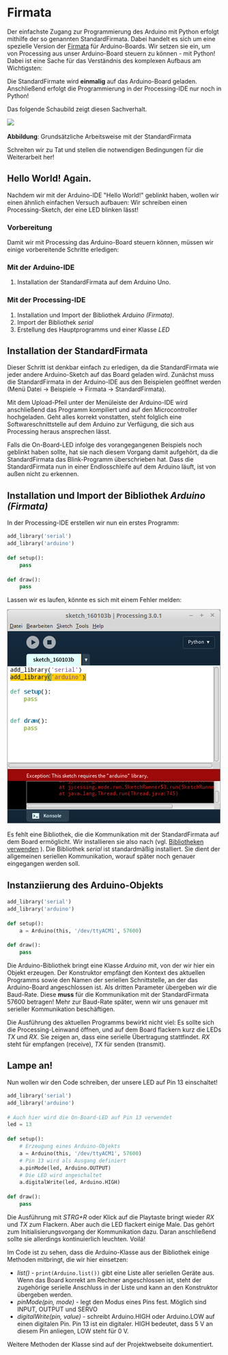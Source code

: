 # Firmata

Der einfachste Zugang zur Programmierung des Arduino mit Python erfolgt mithilfe der so genannten StandardFirmata. Dabei handelt es sich um eine spezielle Version der [Firmata](https://github.com/firmata/protocol)
für Arduino-Boards. Wir setzen sie ein, um von Processing aus unser Arduino-Board steuern zu können - mit Python! Dabei ist eine Sache für das Verständnis des komplexen Aufbaus am Wichtigsten: 

Die StandardFirmate wird **einmalig** auf das Arduino-Board geladen. Anschließend erfolgt die Programmierung in der Processing-IDE nur noch in Python!

Das folgende Schaubild zeigt diesen Sachverhalt.

![](../iimages/workflow.png)

**Abbildung**: Grundsätzliche Arbeitsweise mit der StandardFirmata

Schreiten wir zu Tat und stellen die notwendigen Bedingungen für die Weiterarbeit her!

## Hello World! Again.

Nachdem wir mit der Arduino-IDE "Hello World!" geblinkt haben, wollen wir einen ähnlich einfachen Versuch aufbauen: Wir schreiben einen Processing-Sketch, der eine LED blinken lässt!

### Vorbereitung

Damit wir mit Processing das Arduino-Board steuern können, müssen wir einige vorbereitende Schritte erledigen:

### Mit der Arduino-IDE

1. Installation der StandardFirmata auf dem Arduino Uno.

### Mit der Processing-IDE

1. Installation und Import der Bibliothek *Arduino (Firmata)*.
2. Import der Bibliothek *serial*
3. Erstellung des Hauptprogramms und einer Klasse *LED*

## Installation der StandardFirmata

Dieser Schritt ist denkbar einfach zu erledigen, da die StandardFirmata wie jeder andere Arduino-Sketch auf das Board geladen wird. Zunächst muss die StandardFirmata in der Arduino-IDE aus den Beispielen geöffnet werden (Menü Datei -> Beispiele -> Firmata -> StandardFirmata).

Mit dem Upload-Pfeil unter der Menüleiste der Arduino-IDE wird anschließend das Programm kompiliert und auf den Microcontroller hochgeladen. Geht alles korrekt vonstatten, steht folglich eine Softwareschnittstelle auf dem Arduino zur Verfügung, die sich aus Processing heraus ansprechen lässt.

Falls die On-Board-LED infolge des vorangegangenen Beispiels noch geblinkt haben sollte, hat sie nach diesem Vorgang damit aufgehört, da die StandardFirmata das Blink-Programm überschrieben hat. Dass die StandardFirmata nun in einer Endlosschleife auf dem Arduino läuft, ist von außen nicht zu erkennen.

## Installation und Import der Bibliothek *Arduino (Firmata)*

In der Processing-IDE erstellen wir nun ein erstes Programm:

```python
add_library('serial')
add_library('arduino')

def setup():
    pass
    
def draw():
    pass

```

Lassen wir es laufen, könnte es sich mit einem Fehler melden: 

![](../images/missing-arduino-lib.png)

Es fehlt eine Bibliothek, die die Kommunikation mit der StandardFirmata auf dem Board ermöglicht. Wir installieren sie also nach (vgl. [Bibliotheken verwenden](../Themen/bibliotheken-verwenden.md)
). Die Bibliothek *serial* ist standardmäßig installiert. Sie dient der allgemeinen seriellen Kommunikation, worauf später noch genauer eingegangen werden soll.

## Instanziierung des Arduino-Objekts

```python
add_library('serial')
add_library('arduino')

def setup():
    a = Arduino(this, '/dev/ttyACM1', 57600)
    
def draw():
    pass
```

Die Arduino-Bibliothek bringt eine Klasse *Arduino* mit, von der wir hier ein Objekt erzeugen. Der Konstruktor empfängt den Kontext des aktuellen Programms sowie den Namen der seriellen Schnittstelle, an der das Arduino-Board angeschlossen ist. Als dritten Parameter übergeben wir die Baud-Rate. Diese **muss** für die Kommunikation mit der StandardFirmata 57600 betragen! Mehr zur Baud-Rate später, wenn wir uns genauer mit serieller Kommunikation beschäftigen.

Die Ausführung des aktuellen Programms bewirkt nicht viel: Es sollte sich die Processing-Leinwand öffnen, und auf dem Board flackern kurz die LEDs *TX* und *RX*. Sie zeigen an, dass eine serielle Übertragung stattfindet. *RX* steht für empfangen (receive), *TX* für senden (transmit).

## Lampe an!

Nun wollen wir den Code schreiben, der unsere LED auf Pin 13 einschaltet!

```python
add_library('serial')
add_library('arduino')

# Auch hier wird die On-Board-LED auf Pin 13 verwendet
led = 13

def setup():
    # Erzeugung eines Arduino-Objekts
    a = Arduino(this, '/dev/ttyACM1', 57600)
    # Pin 13 wird als Ausgang definiert
    a.pinMode(led, Arduino.OUTPUT)
    # Die LED wird angeschaltet
    a.digitalWrite(led, Arduino.HIGH)
    
def draw():
    pass
```

Die Ausführung mit *STRG+R* oder Klick auf die Playtaste bringt wieder *RX* und *TX* zum Flackern. Aber auch die LED flackert einige Male. Das gehört zum Initialisierungsvorgang der Kommunikation dazu. Daran anschließend sollte sie allerdings kontinuierlich leuchten. Voilá!

Im Code ist zu sehen, dass die Arduino-Klasse aus der Bibliothek einige Methoden mitbringt, die wir hier einsetzen:

* *list()* - `print(Arduino.list())` gibt eine Liste aller seriellen Geräte aus. Wenn das Board korrekt am Rechner angeschlossen ist, steht der zugehörige serielle Anschluss in der Liste und kann an den Konstruktor übergeben werden.
* *pinMode(pin, mode)* - legt den Modus eines Pins fest. Möglich sind INPUT, OUTPUT und SERVO
* *digitalWrite(pin, value)* - schreibt Arduino.HIGH oder Arduino.LOW auf einen digitalen Pin. Pin 13 ist ein digitaler. HIGH bedeutet, dass 5 V an diesem Pin anliegen, LOW steht für 0 V.

Weitere Methoden der Klasse sind auf der Projektwebseite dokumentiert.


